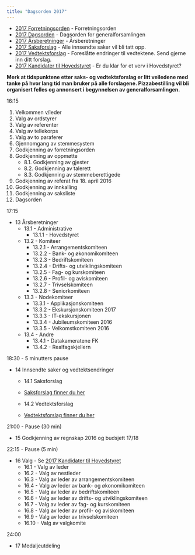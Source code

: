 ```yaml
---
title: "Dagsorden 2017"
---
```


* [2017 Forretningsorden](/wiki/online/generalforsamlingen/2017/forretningsorden) - Forretningsorden
* [2017 Dagsorden](/wiki/online/generalforsamlingen/2017/dagsorden) - Dagsorden for generalforsamlingen
* [2017 Årsberetninger](/wiki/online/generalforsamlingen/2017/aarsberetninger) - Årsberetninger
* [2017 Saksforslag](/wiki/online/generalforsamlingen/2017/saksforslag) - Alle innsendte saker vil bli tatt opp.
* [2017 Vedtektsforslag](/wiki/online/generalforsamlingen/2017/vedtekstforslag) - Foreslåtte endringer til vedtektene. Send gjerne inn ditt forslag.
* [2017 Kandidater til Hovedstyret](/wiki/online/generalforsamlingen/2017/valg) - Er du klar for et verv i Hovedstyret?


**Merk at tidspunktene etter saks- og vedtektsforslag er litt veiledene med tanke på hvor lang tid man bruker på alle forslagene. Pizzabestilling vil bli organisert felles og annonsert i begynnelsen av generalforsamlingen.**


16:15

1. Velkommen v/leder
2. Valg av ordstyrer 
3. Valg av referenter
4. Valg av tellekorps
5. Valg av to paraferer
6. Gjennomgang av stemmesystem
7. Godkjenning av forretningsorden
8. Godkjenning av oppmøtte
    * 8.1. Godkjenning av gjester
    * 8.2. Godkjenning av talerett
    * 8.3. Godkjenning av stemmeberettigede 
9. Godkjenning av referat fra 18. april 2016
10. Godkjenning av innkalling
11. Godkjenning av saksliste
12. Dagsorden

17:15

* 13 Årsberetninger
    * 13.1 - Administrative
        * 13.1.1 - Hovedstyret
    * 13.2 - Komiteer
        * 13.2.1 - Arrangementskomiteen
        * 13.2.2 - Bank- og økonomikomiteen
        * 13.2.3 - Bedriftskomiteen
        * 13.2.4 - Drifts- og utviklingskomiteen
        * 13.2.5 - Fag- og kurskomiteen
        * 13.2.6 - Profil- og aviskomiteen
        * 13.2.7 - Trivselskomiteen
        * 13.2.8 - Seniorkomiteen
    * 13.3 - Nodekomiteer
        * 13.3.1 - Applikasjonskomiteen
        * 13.3.2 - Ekskursjonskomiteen 2017
        * 13.3.3 - IT-ekskursjonen
        * 13.3.4 - Jubileumskomiteen 2016
        * 13.3.5 - Velkomstkomiteen 2016
    * 13.4 - Andre
        * 13.4.1 - Datakameratene FK
        * 13.4.2 - Realfagskjellern

18:30 - 5 minutters pause

* 14 Innsendte saker og vedtektsendringer
     * 14.1 Saksforslag
     * [Saksforslag finner du her](https://online.ntnu.no/wiki/online/generalforsamlingen/2017/saksforslag)
         
    * 14.2 Vedtektsforslag  

    * [Vedtektsforslag finner du her](https://online.ntnu.no/wiki/online/generalforsamlingen/2017/vedtekstforslag/)
        
21:00 - Pause (30 min)

* 15 Godkjenning av regnskap 2016 og budsjett 17/18

22:15 - Pause (5 min)

* 16 Valg - Se [2017 Kandidater til Hovedstyret](/wiki/online/generalforsamlingen/2017/valg)
    * 16.1 - Valg av leder
    * 16.2 - Valg av nestleder
    * 16.3 - Valg av leder av arrangementskomiteen
    * 16.4 - Valg av leder av bank- og økonomikomiteen
    * 16.5 - Valg av leder av bedriftskomiteen
    * 16.6 - Valg av leder av drifts- og utviklingskomiteen
    * 16.7 - Valg av leder av fag- og kurskomiteen
    * 16.8 - Valg av leder av profil- og aviskomiteen
    * 16.9 - Valg av leder av trivselskomiteen
    * 16.10 - Valg av valgkomite

24:00

* 17 Medaljeutdeling